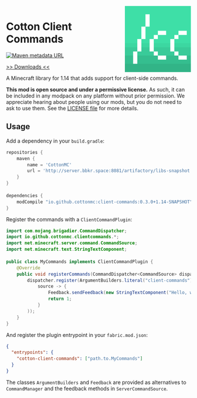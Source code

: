 <img src="icon.png" align="right" width="180px"/>

# Cotton Client Commands

[![Maven metadata URL](https://img.shields.io/maven-metadata/v/http/server.bbkr.space:8081/artifactory/libs-snapshot/io/github/cottonmc/client-commands/maven-metadata.xml.svg)](http://server.bbkr.space:8081/artifactory/libs-snapshot/io/github/cottonmc/client-commands)

[>> Downloads <<](https://github.com/CottonMC/ClientCommands/releases)

A Minecraft library for 1.14 that adds support for client-side commands.

**This mod is open source and under a permissive license.** As such, it can be included in any modpack on any platform without prior permission. We appreciate hearing about people using our mods, but you do not need to ask to use them. See the [LICENSE file](LICENSE) for more details.

## Usage

Add a dependency in your `build.gradle`:

```groovy
repositories {
    maven {
        name = 'CottonMC'
        url = 'http://server.bbkr.space:8081/artifactory/libs-snapshot'
    }
}

dependencies {
    modCompile "io.github.cottonmc:client-commands:0.3.0+1.14-SNAPSHOT"
}
```

Register the commands with a `ClientCommandPlugin`:

```java
import com.mojang.brigadier.CommandDispatcher;
import io.github.cottonmc.clientcommands.*;
import net.minecraft.server.command.CommandSource;
import net.minecraft.text.StringTextComponent;

public class MyCommands implements ClientCommandPlugin {
    @Override
    public void registerCommands(CommandDispatcher<CommandSource> dispatcher) {
        dispatcher.register(ArgumentBuilders.literal("client-commands").executes(
            source -> {
                Feedback.sendFeedback(new StringTextComponent("Hello, world!"));
                return 1;
            }
        ));
    }
}
```

And register the plugin entrypoint in your `fabric.mod.json`:

```json
{
  "entrypoints": {
    "cotton-client-commands": ["path.to.MyCommands"]
  }
}
```

The classes `ArgumentBuilders` and `Feedback` are provided as
alternatives to `CommandManager` and the feedback methods in `ServerCommandSource`. 
